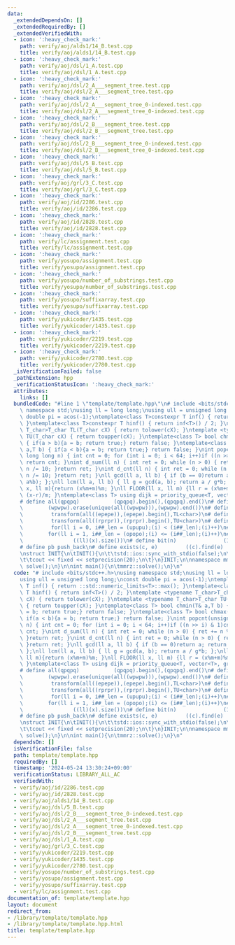 ```yaml
---
data:
  _extendedDependsOn: []
  _extendedRequiredBy: []
  _extendedVerifiedWith:
  - icon: ':heavy_check_mark:'
    path: verify/aoj/alds1/14_B.test.cpp
    title: verify/aoj/alds1/14_B.test.cpp
  - icon: ':heavy_check_mark:'
    path: verify/aoj/dsl/1_A.test.cpp
    title: verify/aoj/dsl/1_A.test.cpp
  - icon: ':heavy_check_mark:'
    path: verify/aoj/dsl/2_A___segment_tree.test.cpp
    title: verify/aoj/dsl/2_A___segment_tree.test.cpp
  - icon: ':heavy_check_mark:'
    path: verify/aoj/dsl/2_A___segment_tree_0-indexed.test.cpp
    title: verify/aoj/dsl/2_A___segment_tree_0-indexed.test.cpp
  - icon: ':heavy_check_mark:'
    path: verify/aoj/dsl/2_B___segment_tree.test.cpp
    title: verify/aoj/dsl/2_B___segment_tree.test.cpp
  - icon: ':heavy_check_mark:'
    path: verify/aoj/dsl/2_B___segment_tree_0-indexed.test.cpp
    title: verify/aoj/dsl/2_B___segment_tree_0-indexed.test.cpp
  - icon: ':heavy_check_mark:'
    path: verify/aoj/dsl/5_B.test.cpp
    title: verify/aoj/dsl/5_B.test.cpp
  - icon: ':heavy_check_mark:'
    path: verify/aoj/grl/3_C.test.cpp
    title: verify/aoj/grl/3_C.test.cpp
  - icon: ':heavy_check_mark:'
    path: verify/aoj/id/2286.test.cpp
    title: verify/aoj/id/2286.test.cpp
  - icon: ':heavy_check_mark:'
    path: verify/aoj/id/2828.test.cpp
    title: verify/aoj/id/2828.test.cpp
  - icon: ':heavy_check_mark:'
    path: verify/lc/assignment.test.cpp
    title: verify/lc/assignment.test.cpp
  - icon: ':heavy_check_mark:'
    path: verify/yosupo/assignment.test.cpp
    title: verify/yosupo/assignment.test.cpp
  - icon: ':heavy_check_mark:'
    path: verify/yosupo/number_of_substrings.test.cpp
    title: verify/yosupo/number_of_substrings.test.cpp
  - icon: ':heavy_check_mark:'
    path: verify/yosupo/suffixarray.test.cpp
    title: verify/yosupo/suffixarray.test.cpp
  - icon: ':heavy_check_mark:'
    path: verify/yukicoder/1435.test.cpp
    title: verify/yukicoder/1435.test.cpp
  - icon: ':heavy_check_mark:'
    path: verify/yukicoder/2219.test.cpp
    title: verify/yukicoder/2219.test.cpp
  - icon: ':heavy_check_mark:'
    path: verify/yukicoder/2780.test.cpp
    title: verify/yukicoder/2780.test.cpp
  _isVerificationFailed: false
  _pathExtension: hpp
  _verificationStatusIcon: ':heavy_check_mark:'
  attributes:
    links: []
  bundledCode: "#line 1 \"template/template.hpp\"\n# include <bits/stdc++.h>\nusing\
    \ namespace std;\nusing ll = long long;\nusing ull = unsigned long long;\nconst\
    \ double pi = acos(-1);\ntemplate<class T>constexpr T inf() { return ::std::numeric_limits<T>::max();\
    \ }\ntemplate<class T>constexpr T hinf() { return inf<T>() / 2; }\ntemplate <typename\
    \ T_char>T_char TL(T_char cX) { return tolower(cX); }\ntemplate <typename T_char>T_char\
    \ TU(T_char cX) { return toupper(cX); }\ntemplate<class T> bool chmin(T& a,T b)\
    \ { if(a > b){a = b; return true;} return false; }\ntemplate<class T> bool chmax(T&\
    \ a,T b) { if(a < b){a = b; return true;} return false; }\nint popcnt(unsigned\
    \ long long n) { int cnt = 0; for (int i = 0; i < 64; i++)if ((n >> i) & 1)cnt++;\
    \ return cnt; }\nint d_sum(ll n) { int ret = 0; while (n > 0) { ret += n % 10;\
    \ n /= 10; }return ret; }\nint d_cnt(ll n) { int ret = 0; while (n > 0) { ret++;\
    \ n /= 10; }return ret; }\nll gcd(ll a, ll b) { if (b == 0)return a; return gcd(b,\
    \ a%b); };\nll lcm(ll a, ll b) { ll g = gcd(a, b); return a / g*b; };\nll MOD(ll\
    \ x, ll m){return (x%m+m)%m; }\nll FLOOR(ll x, ll m) {ll r = (x%m+m)%m; return\
    \ (x-r)/m; }\ntemplate<class T> using dijk = priority_queue<T, vector<T>, greater<T>>;\n\
    # define all(qpqpq)           (qpqpq).begin(),(qpqpq).end()\n# define UNIQUE(wpwpw)\
    \        (wpwpw).erase(unique(all((wpwpw))),(wpwpw).end())\n# define LOWER(epepe)\
    \         transform(all((epepe)),(epepe).begin(),TL<char>)\n# define UPPER(rprpr)\
    \         transform(all((rprpr)),(rprpr).begin(),TU<char>)\n# define rep(i,upupu)\
    \         for(ll i = 0, i##_len = (upupu);(i) < (i##_len);(i)++)\n# define reps(i,opopo)\
    \        for(ll i = 1, i##_len = (opopo);(i) <= (i##_len);(i)++)\n# define len(x)\
    \                ((ll)(x).size())\n# define bit(n)               (1LL << (n))\n\
    # define pb push_back\n# define exists(c, e)         ((c).find(e) != (c).end())\n\
    \nstruct INIT{\n\tINIT(){\n\t\tstd::ios::sync_with_stdio(false);\n\t\tstd::cin.tie(0);\n\
    \t\tcout << fixed << setprecision(20);\n\t}\n}INIT;\n\nnamespace mmrz {\n\tvoid\
    \ solve();\n}\n\nint main(){\n\tmmrz::solve();\n}\n"
  code: "# include <bits/stdc++.h>\nusing namespace std;\nusing ll = long long;\n\
    using ull = unsigned long long;\nconst double pi = acos(-1);\ntemplate<class T>constexpr\
    \ T inf() { return ::std::numeric_limits<T>::max(); }\ntemplate<class T>constexpr\
    \ T hinf() { return inf<T>() / 2; }\ntemplate <typename T_char>T_char TL(T_char\
    \ cX) { return tolower(cX); }\ntemplate <typename T_char>T_char TU(T_char cX)\
    \ { return toupper(cX); }\ntemplate<class T> bool chmin(T& a,T b) { if(a > b){a\
    \ = b; return true;} return false; }\ntemplate<class T> bool chmax(T& a,T b) {\
    \ if(a < b){a = b; return true;} return false; }\nint popcnt(unsigned long long\
    \ n) { int cnt = 0; for (int i = 0; i < 64; i++)if ((n >> i) & 1)cnt++; return\
    \ cnt; }\nint d_sum(ll n) { int ret = 0; while (n > 0) { ret += n % 10; n /= 10;\
    \ }return ret; }\nint d_cnt(ll n) { int ret = 0; while (n > 0) { ret++; n /= 10;\
    \ }return ret; }\nll gcd(ll a, ll b) { if (b == 0)return a; return gcd(b, a%b);\
    \ };\nll lcm(ll a, ll b) { ll g = gcd(a, b); return a / g*b; };\nll MOD(ll x,\
    \ ll m){return (x%m+m)%m; }\nll FLOOR(ll x, ll m) {ll r = (x%m+m)%m; return (x-r)/m;\
    \ }\ntemplate<class T> using dijk = priority_queue<T, vector<T>, greater<T>>;\n\
    # define all(qpqpq)           (qpqpq).begin(),(qpqpq).end()\n# define UNIQUE(wpwpw)\
    \        (wpwpw).erase(unique(all((wpwpw))),(wpwpw).end())\n# define LOWER(epepe)\
    \         transform(all((epepe)),(epepe).begin(),TL<char>)\n# define UPPER(rprpr)\
    \         transform(all((rprpr)),(rprpr).begin(),TU<char>)\n# define rep(i,upupu)\
    \         for(ll i = 0, i##_len = (upupu);(i) < (i##_len);(i)++)\n# define reps(i,opopo)\
    \        for(ll i = 1, i##_len = (opopo);(i) <= (i##_len);(i)++)\n# define len(x)\
    \                ((ll)(x).size())\n# define bit(n)               (1LL << (n))\n\
    # define pb push_back\n# define exists(c, e)         ((c).find(e) != (c).end())\n\
    \nstruct INIT{\n\tINIT(){\n\t\tstd::ios::sync_with_stdio(false);\n\t\tstd::cin.tie(0);\n\
    \t\tcout << fixed << setprecision(20);\n\t}\n}INIT;\n\nnamespace mmrz {\n\tvoid\
    \ solve();\n}\n\nint main(){\n\tmmrz::solve();\n}\n"
  dependsOn: []
  isVerificationFile: false
  path: template/template.hpp
  requiredBy: []
  timestamp: '2024-05-24 13:30:24+09:00'
  verificationStatus: LIBRARY_ALL_AC
  verifiedWith:
  - verify/aoj/id/2286.test.cpp
  - verify/aoj/id/2828.test.cpp
  - verify/aoj/alds1/14_B.test.cpp
  - verify/aoj/dsl/5_B.test.cpp
  - verify/aoj/dsl/2_B___segment_tree_0-indexed.test.cpp
  - verify/aoj/dsl/2_A___segment_tree.test.cpp
  - verify/aoj/dsl/2_A___segment_tree_0-indexed.test.cpp
  - verify/aoj/dsl/2_B___segment_tree.test.cpp
  - verify/aoj/dsl/1_A.test.cpp
  - verify/aoj/grl/3_C.test.cpp
  - verify/yukicoder/2219.test.cpp
  - verify/yukicoder/1435.test.cpp
  - verify/yukicoder/2780.test.cpp
  - verify/yosupo/number_of_substrings.test.cpp
  - verify/yosupo/assignment.test.cpp
  - verify/yosupo/suffixarray.test.cpp
  - verify/lc/assignment.test.cpp
documentation_of: template/template.hpp
layout: document
redirect_from:
- /library/template/template.hpp
- /library/template/template.hpp.html
title: template/template.hpp
---
```

